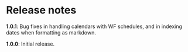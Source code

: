 # Release notes


**1.0.1**: Bug fixes in handling calendars with WF schedules, and in indexing dates when formatting as markdown.

**1.0.0**:  Initial release.
